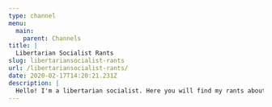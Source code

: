 ```yaml
---
type: channel
menu:
  main:
    parent: Channels
title: |
  Libertarian Socialist Rants
slug: libertariansocialist-rants
url: /libertariansocialist-rants/
date: 2020-02-17T14:20:21.231Z
description: |
  Hello! I'm a libertarian socialist. Here you will find my rants about the world we live in from an anarchist perspective.
---
```

